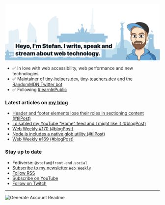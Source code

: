 <img alt="Heyo, I'm Stefan. I write and speak about web technology." src="https://raw.githubusercontent.com/stefanjudis/stefanjudis/main/screenshot.png">

- ✅ In love with web accessibility, web performance and new technologies
- ✅ Maintainer of [tiny-helpers.dev](https://tiny-helpers.dev), [tiny-teachers.dev](https://tiny-teachers.dev/) and [the RandomMDN Twitter bot](https://twitter.com/randomMDN)
- ✅ Following [#learnInPublic](https://www.stefanjudis.com/today-i-learned/)
### Latest articles on [my blog](https://www.stefanjudis.com)

<!-- BLOG-POST-LIST:START -->
- [Header and footer elements lose their roles in sectioning content &lpar;#tilPost&rpar;](https://www.stefanjudis.com/today-i-learned/header-and-footer-elements-lose-their-roles-in-sectioning-content/)
- [I disabled my YouTube &quot;Home&quot; feed and I might like it &lpar;#blogPost&rpar;](https://www.stefanjudis.com/blog/i-disabled-my-youtube-home-feed-and-i-might-like-it/)
- [Web Weekly #170 &lpar;#blogPost&rpar;](https://www.stefanjudis.com/blog/web-weekly-170/)
- [Node.js includes a native glob utility &lpar;#tilPost&rpar;](https://www.stefanjudis.com/today-i-learned/node-js-includes-a-native-glob-utility/)
- [Web Weekly #169 &lpar;#blogPost&rpar;](https://www.stefanjudis.com/blog/web-weekly-169/)
<!-- BLOG-POST-LIST:END -->

### Stay up to date

- Fediverse: `@stefan@front-end.social`
- [Subscribe to my newsletter `Web Weekly`](https://webweekly.email/)
- [Follow RSS](https://www.stefanjudis.com/feeds/)
- [Subscribe on YouTube](https://youtube.com/c/stefanjudis)
- [Follow on Twitch](https://www.twitch.tv/stefanjudis)

---

![Generate Account Readme](https://github.com/stefanjudis/stefanjudis/workflows/Generate%20Account%20Readme/badge.svg)
